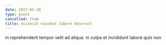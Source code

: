 ```yaml
---
date: 2017-05-30
type: event
cancelled: true
title: occaecat eiusmod labore deserunt
---
```

in reprehenderit tempor velit ad aliqua. in culpa et incididunt labore quis non